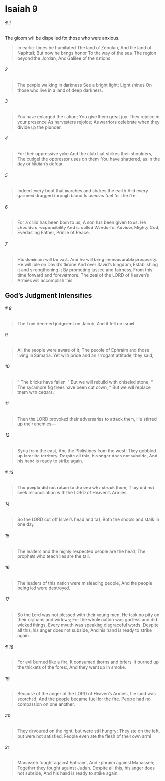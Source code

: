# Isaiah 9
###### ¶ 1
 The gloom will be dispelled for those who were anxious.
> In earlier times he humiliated
> The land of Zebulun,
> And the land of Naphtali;
> But now he brings honor
> To the way of the sea,
> The region beyond the Jordan,
> And Galilee of the nations.
###### 2
>  The people walking in darkness
> See a bright light;
> Light shines
> On those who live in a land of deep darkness.
###### 3
> You have enlarged the nation;
> You give them great joy.
> They rejoice in your presence
> As harvesters rejoice;
> As warriors celebrate when they divide up the plunder.
###### 4
> For their oppressive yoke
> And the club that strikes their shoulders,
> The cudgel the oppressor uses on them,
> You have shattered, as in the day of Midian’s defeat.
###### 5
> Indeed every boot that marches and shakes the earth
> And every garment dragged through blood
> Is used as fuel for the fire.
###### 6
> For a child has been born to us,
> A son has been given to us.
> He shoulders responsibility
> And is called
> Wonderful Adviser,
> Mighty God,
> Everlasting Father,
> Prince of Peace.
###### 7
> His dominion will be vast,
> And he will bring immeasurable prosperity.
> He will rule on David’s throne
> And over David’s kingdom,
> Establishing it and strengthening it
> By promoting justice and fairness,
> From this time forward and forevermore.
> The zeal of the LORD of Heaven’s Armies will accomplish this.
## God’s Judgment Intensifies
###### ¶ 8
> The Lord decreed judgment on Jacob,
> And it fell on Israel.
###### 9
> All the people were aware of it,
> The people of Ephraim and those living in Samaria.
> Yet with pride and an arrogant attitude, they said,
###### 10
>  “ The bricks have fallen,
>  “ But we will rebuild with chiseled stone;
>  “ The sycamore fig trees have been cut down,
>  “ But we will replace them with cedars.”
###### 11
> Then the LORD provoked their adversaries to attack them,
> He stirred up their enemies—
###### 12
> Syria from the east,
> And the Philistines from the west;
> They gobbled up Israelite territory.
> Despite all this, his anger does not subside,
> And his hand is ready to strike again.
###### ¶ 13
> The people did not return to the one who struck them,
> They did not seek reconciliation with the LORD of Heaven’s Armies.
###### 14
> So the LORD cut off Israel’s head and tail,
> Both the shoots and stalk in one day.
###### 15
> The leaders and the highly respected people are the head,
> The prophets who teach lies are the tail.
###### 16
> The leaders of this nation were misleading people,
> And the people being led were destroyed.
###### 17
> So the Lord was not pleased with their young men,
> He took no pity on their orphans and widows;
> For the whole nation was godless and did wicked things,
> Every mouth was speaking disgraceful words.
> Despite all this, his anger does not subside,
> And his hand is ready to strike again.
###### ¶ 18
> For evil burned like a fire,
> It consumed thorns and briers;
> It burned up the thickets of the forest,
> And they went up in smoke.
###### 19
> Because of the anger of the LORD of Heaven’s Armies, the land was scorched,
> And the people became fuel for the fire.
> People had no compassion on one another.
###### 20
> They devoured on the right, but were still hungry;
> They ate on the left, but were not satisfied.
> People even ate the flesh of their own arm!
###### 21
> Manasseh fought against Ephraim,
> And Ephraim against Manasseh;
> Together they fought against Judah.
> Despite all this, his anger does not subside,
> And his hand is ready to strike again.
